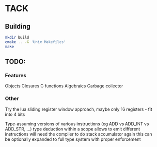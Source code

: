 # TACK

## Building

```bash
mkdir build
cmake .. -G 'Unix Makefiles'
make
```


## TODO:

### Features
Objects
Closures
C functions
Algebraics
Garbage collector

### Other
Try the lua sliding register window approach, maybe only 16 registers - fit into 4 bits

Type-assuming versions of various instructions (eg ADD vs ADD_INT vs ADD_STR, ...)
    type deduction within a scope allows to emit different instructions
    will need the compiler to do stack accumulator again
    this can be optionally expanded to full type system with proper enforcement